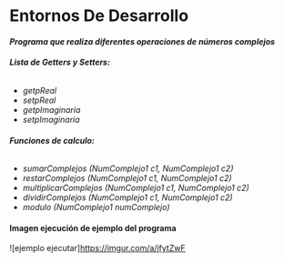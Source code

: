 # Entornos De Desarrollo
#### *Programa que realiza diferentes operaciones de números complejos*

###### **Lista de Getters y Setters:**
* *getpReal*
* *setpReal*
* *getpImaginaria*
* *setpImaginaria*

###### **Funciones de calculo:**
* *sumarComplejos (NumComplejo1 c1, NumComplejo1 c2)*
* *restarComplejos (NumComplejo1 c1, NumComplejo1 c2)*
* *multiplicarComplejos (NumComplejo1 c1, NumComplejo1 c2)*
* *dividirComplejos (NumComplejo1 c1, NumComplejo1 c2)*
* *modulo (NumComplejo1 numComplejo)*

#### Imagen ejecución de ejemplo del programa
![ejemplo ejecutar]https://imgur.com/a/jfytZwF
